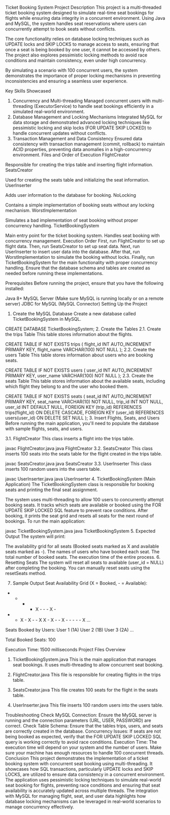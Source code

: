 
Ticket Booking System
Project Description
This project is a multi-threaded ticket booking system designed to simulate real-time seat bookings for flights while ensuring data integrity in a concurrent environment. Using Java and MySQL, the system handles seat reservations where users can concurrently attempt to book seats without conflicts.

The core functionality relies on database locking techniques such as UPDATE locks and SKIP LOCKS to manage access to seats, ensuring that once a seat is being booked by one user, it cannot be accessed by others. The project also explores pessimistic locking methods to avoid race conditions and maintain consistency, even under high concurrency.

By simulating a scenario with 100 concurrent users, the system demonstrates the importance of proper locking mechanisms in preventing inconsistencies and ensuring a seamless user experience.

Key Skills Showcased
1. Concurrency and Multi-threading
Managed concurrent users with multi-threading (ExecutorService) to handle seat bookings efficiently in a simulated real-world environment.
2. Database Management and Locking Mechanisms
Integrated MySQL for data storage and demonstrated advanced locking techniques like pessimistic locking and skip locks (FOR UPDATE SKIP LOCKED) to handle concurrent updates without conflicts.
3. Transaction Management and Data Consistency
Ensured data consistency with transaction management (commit, rollback) to maintain ACID properties, preventing data anomalies in a high-concurrency environment.
Files and Order of Execution
FlightCreator

Responsible for creating the trips table and inserting flight information.
SeatsCreator

Used for creating the seats table and initializing the seat information.
UserInserter

Adds user information to the database for booking.
NoLocking

Contains a simple implementation of booking seats without any locking mechanism.
WorstImplementation

Simulates a bad implementation of seat booking without proper concurrency handling.
TicketBookingSystem

Main entry point for the ticket booking system. Handles seat booking with concurrency management.
Execution Order
First, run FlightCreator to set up flight data.
Then, run SeatsCreator to set up seat data.
Next, run UserInserter to insert user data into the database.
After that, run WorstImplementation to simulate the booking without locks.
Finally, run TicketBookingSystem for the main functionality with proper concurrency handling.
Ensure that the database schema and tables are created as needed before running these implementations.

Prerequisites
Before running the project, ensure that you have the following installed:

Java 8+
MySQL Server (Make sure MySQL is running locally or on a remote server)
JDBC for MySQL (MySQL Connector)
Setting Up the Project
1. Create the MySQL Database
Create a new database called TicketBookingSystem in MySQL.

CREATE DATABASE TicketBookingSystem;
2. Create the Tables
2.1. Create the trips Table
This table stores information about the flights.

CREATE TABLE IF NOT EXISTS trips (
    flight_id INT AUTO_INCREMENT PRIMARY KEY,
    flight_name VARCHAR(100) NOT NULL
);
2.2. Create the users Table
This table stores information about users who are booking seats.

CREATE TABLE IF NOT EXISTS users (
    user_id INT AUTO_INCREMENT PRIMARY KEY,
    user_name VARCHAR(100) NOT NULL
);
2.3. Create the seats Table
This table stores information about the available seats, including which flight they belong to and the user who booked them.

CREATE TABLE IF NOT EXISTS seats (
    seat_id INT AUTO_INCREMENT PRIMARY KEY,
    seat_name VARCHAR(10) NOT NULL,
    trip_id INT NOT NULL,
    user_id INT DEFAULT NULL,
    FOREIGN KEY (trip_id) REFERENCES trips(flight_id) ON DELETE CASCADE,
    FOREIGN KEY (user_id) REFERENCES users(user_id) ON DELETE SET NULL
);
3. Insert Flights, Seats, and Users
Before running the main application, you'll need to populate the database with sample flights, seats, and users.

3.1. FlightCreator
This class inserts a flight into the trips table.

javac FlightCreator.java
java FlightCreator
3.2. SeatsCreator
This class inserts 100 seats into the seats table for the flight created in the trips table.

javac SeatsCreator.java
java SeatsCreator
3.3. UserInserter
This class inserts 100 random users into the users table.

javac UserInserter.java
java UserInserter
4. TicketBookingSystem (Main Application)
The TicketBookingSystem class is responsible for booking seats and printing the final seat assignment.

The system uses multi-threading to allow 100 users to concurrently attempt booking seats.
It tracks which seats are available or booked using the FOR UPDATE SKIP LOCKED SQL feature to prevent race conditions.
After booking, it prints the seat grid and resets all seats for the next round of bookings.
To run the main application:

javac TicketBookingSystem.java
java TicketBookingSystem
5. Expected Output
The system will print:

The availability grid for all seats (Booked seats marked as X and available seats marked as -).
The names of users who have booked each seat.
The total number of booked seats.
The execution time of the entire process.
6. Resetting Seats
The system will reset all seats to available (user_id = NULL) after completing the booking. You can manually reset seats using the resetSeats method.

7. Sample Output
Seat Availability Grid (X = Booked, - = Available):
- - - - X - - - X - 
- - X - X - - X X - 
X - - X - - - - - X 
...

Seats Booked by Users:
User 1 (1A)
User 2 (1B)
User 3 (2A)
...

Total Booked Seats: 100

Execution Time: 1500 milliseconds
Project Files Overview
1. TicketBookingSystem.java
This is the main application that manages seat bookings. It uses multi-threading to allow concurrent seat booking.

2. FlightCreator.java
This file is responsible for creating flights in the trips table.

3. SeatsCreator.java
This file creates 100 seats for the flight in the seats table.

4. UserInserter.java
This file inserts 100 random users into the users table.

Troubleshooting
Check MySQL Connection: Ensure the MySQL server is running and the connection parameters (URL, USER, PASSWORD) are correct.
Check Table Schema: Ensure that the tables trips, users, and seats are correctly created in the database.
Concurrency Issues: If seats are not being booked as expected, verify that the FOR UPDATE SKIP LOCKED SQL query is working correctly to avoid race conditions.
Execution Time: The execution time will depend on your system and the number of users. Make sure your machine has enough resources to handle 100 concurrent threads.
Conclusion
This project demonstrates the implementation of a ticket booking system with concurrent seat booking using multi-threading. It showcases how SQL transactions, particularly UPDATE locks and SKIP LOCKS, are utilized to ensure data consistency in a concurrent environment. The application uses pessimistic locking techniques to simulate real-world seat booking for flights, preventing race conditions and ensuring that seat availability is accurately updated across multiple threads. The integration with MySQL for managing flight, seat, and user data highlights how database locking mechanisms can be leveraged in real-world scenarios to manage concurrency effectively.
